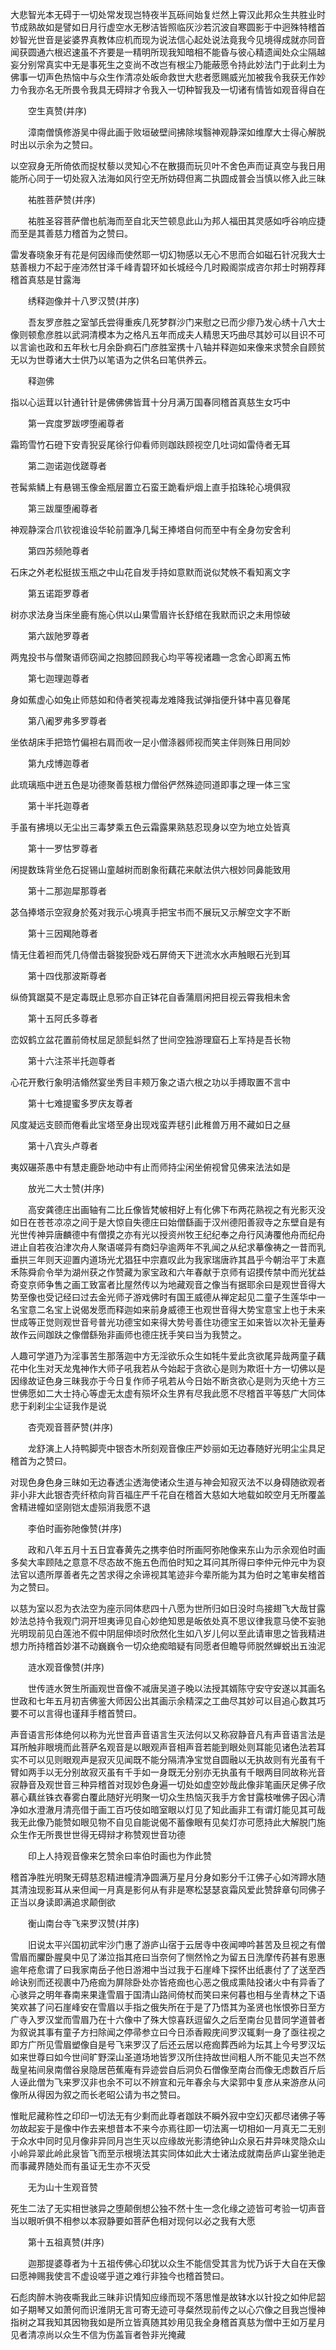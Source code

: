 <!-- { "loadSidebar": true } -->
大悲智光本无碍于一切处常发现岂特夜半瓦砾间始复烂然上霄汉此邦众生共胜业时节成熟故如是譬如日月行虚空水无秽洁皆照临灰沙若沉波自寒圆影于中迥殊特稽首妙智光世音是娑婆界真教体应机而现为说法信心起处说法竟我今见境得成就亦同音闻获圆通六根迟速虽不齐要是一精明所现我知暗相不能昏与彼心精遗闻处众尘隔越妄分别常真实中无是事死生之变尚不改岂有根尘乃能蔽愿令持此妙法门于此刹土为佛事一切声色热恼中与众生作清凉处皈命救世大悲者愿赐威光加被我令我获无作妙力令我亦名无所畏令我具无碍辩才令我入一切种智我及一切诸有情皆如观音得自在

　　空生真赞(并序)

　　漳南僧慎修游吴中得此画于败垣破壁间拂除埃翳神观静深如维摩大士得心解脱时出以示余为之赞曰。

以空寂身无所倚依而捉杖藜以灵知心不在散摄而玩贝叶不舍色声而证真空与我日用能所心同于一切处寂入法海如风行空无所妨碍但离二执圆成普会当慎以修入此三昧

　　祐胜菩萨赞(并序)

　　祐胜圣容菩萨僧也航海而至自北天竺顿息此山为邦人福田其灵感如呼谷响应捷而至是其善慈力稽首为之赞曰。

雷发春晓象牙有花是何因缘而使然耶一切幻物感以无心不思而合如磁石针况我大士慈善根力不起于座沛然甘泽千峰青碧环如长城经今几时殿阁崇成咨尔邦士时朔荐拜稽首真慈是甘露海

　　绣释迦像并十八罗汉赞(并序)

　　吾友罗彦胜之室邹氏尝得重疾几死梦群沙门来慰之已而少瘳乃发心绣十八大士像则顿愈彦胜以武洞清模本为之格凡五年而成夫人精思天巧曲尽其妙可以目识不可以言谕也政和五年秋七月余卧痾石门彦胜室携十八轴并释迦如来像来求赞余自顾贫无以为世尊诸大士供乃以笔语为之供名曰笔供养云。

　　释迦佛

指以心运茸以针通针针是佛佛佛皆茸十分月满万国春同稽首真慈生女巧中

　　第一宾度罗跋啰堕阇尊者

霜筠雪竹石磴下安青猊妥尾徐行仰看师则跏趺顾视空几吐词如雷侍者无耳

　　第二迦诺迦伐蹉尊者

苍髯紫鳞上有悬锡玉像金瓶层置立石蛮王跪看炉烟上直手掐珠轮心境俱寂

　　第三跋厘堕阇尊者

神观静深合爪钦视谁设华轮前置净几髯王捧塔自何而至中有全身勿安舍利

　　第四苏频阤尊者

石床之外老松挺拔玉瓶之中山花自发手持如意默而说似梵帙不看知离文字

　　第五诺距罗尊者

树亦求法身当床坐鹿有施心供以山果雪眉许长舒绾在我默而识之未用惊破

　　第六跋阤罗尊者

两鬼投书与僧聚语师窃闻之抱膝回顾我心均平等视诸趣一念舍心即离五怖

　　第七迦理迦尊者

身如蕉虚心如兔止师慈如和侍者笑视毒龙难降我试弹指便升钵中喜见眷尾

　　第八阇罗弗多罗尊者

坐依胡床手把筇竹偏袒右肩而收一足小僧涤器师视而笑主伴则殊日用同妙

　　第九戍博迦尊者

此琉璃瓶中迸五色是功德聚善慈根力僧俗俨然殊迹同道即事之理一体三宝

　　第十半托迦尊者

手虽有拂境以无尘出三毒梦乘五色云霜露果熟慈忍现身以空为地立处皆真

　　第十一罗怙罗尊者

闲提数珠背坐危石捉锡山童越树而剧象衔藕花来献法供六根妙同鼻能致用

　　第十二那迦犀那尊者

苾刍捧塔示空寂身於菟对我示心境真手把宝书而不展玩又示解空文字不断

　　第十三因羯阤尊者

情无住着袒而凭几侍僧击磬狻猊卧戏石屏倚天下迸流水水声触眼石光到耳

　　第十四伐那波斯尊者

纵倚箕踞莫不是定毒既止息邪亦自正钵花自香蒲扇闲把目视云霄我相未舍

　　第十五阿氏多尊者

峦奴鹤立盆花置前倚杖屈足颔髭蚪然了世间空独游理窟石上军持是吾长物

　　第十六注茶半托迦尊者

心花开敷行象明洁翛然宴坐秀目丰颊万象之语六根之功以手搏取置不言中

　　第十七难提蜜多罗庆友尊者

风度凝远支颐而倦看此宝塔至身出现戏蛮弄毬引此稚兽万用不藏如日之昼

　　第十八宾头卢尊者

夷奴碾茶愚中有慧走鹿卧地动中有止而师持尘闲坐俯视曾见佛来法法如是

　　放光二大士赞(并序)

　　高安龚德庄出画轴有二比丘像皆梵帔相好上有化佛下布两花熟视之有光影灭没如日在苍苍凉凉之间于是大惊自失德庄曰始僧繇画于汉州德阳善寂寺之东壁自是有光世传神异唐麟德中有僧摸之亦有光以授资州牧王纪纪奉之舟行风涛覆他舟而纪舟进止自若夜泊津次舟人聚语嗟异有商妇孕逾两年不乳闻之从纪求摹像祷之一昔而乳垂拱三年则天迎置内道场光尤猖狂中宗嘉叹此为我家瑞唐祚其昌乎今朝治平丁未嘉禾陈舜俞令举为湖州获之作赞藏为家宝政和六年春献于京师有诏摸传禁中而光犹益奇变京师争售之画工致富者比屋然传以为地藏观音之像当有据耶余曰是观世音得大势至像也受记经曰过去金光师子游戏佛时有国王威德从禅定起见二童子生莲华中一名宝意二名宝上说偈发愿而释迦如来前身威德王也观世音得大势宝意宝上也于未来世成等正觉则观世音号普光功德宝如来得大势号善住功德宝王如来皆以次补无量寿故作云间跏趺之像僧繇殆非画师也德庄抚手笑曰当为我赞之。

人趣可学道乃为淫事苦生那落迦中方无淫欲乐众生如牦牛爱此贪欲尾异哉两童子藕花中化生对天龙鬼神作大师子吼我若从今始起于贪欲心是则为欺诳十方一切佛以是因缘故证色身三昧我亦于今日复作师子吼若从今日始不断贪欲心是则为灭绝十方三世佛愿如二大士持心等虚无太虚有殒坏众生界有尽我此愿不尽稽首平等慈广大同体悲于刹刹尘尘证我作是说

　　杏壳观音菩萨赞(并序)

　　龙舒演上人持鸭脚壳中银杏木所刻观音像庄严妙丽如无边春随好光明尘尘具足稽首为之赞曰。

对现色身色身三昧如无边春透尘透海使诸众生道与神会知寂灭法不以身碍随欲观者非小非大此银杏壳纤秾向背百福庄严千花自在稽首大慈如大地载如皎空月无所覆盖舍精进幢如坚刚铠太虚殒消我愿不退

　　李伯时画弥阤像赞(并序)

　　政和八年五月十五日宜春黄先之携李伯时所画阿弥阤像来东山为示余观伯时画多矣大率顾陆之意意不尽态故不施五色而伯时知之耳问其所得曰李仲元仲元中为裒法官以遗所厚善者先之苦求得之余谛视其笔迹非今辈所能为其为伯时之笔审矣稽首为之赞曰。

以慈为室以忍为衣法空为座示同体悲四十八愿为世所归如日没时鸟接翅飞大哉甘露妙法总持令我观门洞开坦夷谛见自心妙绝知思是皈依处真不思议律我意马使不妄驰光明现前见白莲池不假中阴屈伸顷时欣然化生如八岁儿何以至此请审思之皆我精进想力所持稽首妙湛不动巍巍令一切众绝痴暗疑有同愿者但瞻导师脱然蝉蜕出五浊泥

　　涟水观音像赞(并序)

　　世传涟水贺生所画观世音像不减唐吴道子晚以法授其婿陈守安守安遂以其画名世政和七年五月初吉佛鉴大师因公出其画示余精深之工曲尽其妙可以目追心数其巧要不可以言得也谨拜手稽首赞曰。

声音语言形体绝何以称为光世音声音语言生灭法何以又称寂静音凡有声音语言法是耳所触非眼境而此菩萨名观音是以眼观声音相声音若能到眼处则耳能见诸色法若耳实不可以见则眼观声是寂灭见闻既不能分隔清净宝觉自圆融以无执故则有光虽有千臂如两手以无分别故寂灭虽有千手如一身既无分别亦无执虽有千眼两目同故称光音寂静音及观世音三种异稽首对现妙色身遍一切处如虚空妙哉此像非笔画厌足佛子欣慕心藕丝铢衣春雾白覆此随好光明聚一切众生热恼灭我手方舍甘露枝唯佛子因心清净如水澄澈月清亮借于画工百巧伎如暗室眼以灯见了知此画非工有谓灯能见其可哉我无此像乃能赞如眼见物不自见自能说偈不蓄像眼有见矣灯亦可愿持此大解脱门施众生作无所畏世世得无碍辩才称赞观世音功德

　　印上人持观音像来乞赞余曰率伯时画也为作此赞

稽首净胜光明聚无碍慈忍精进幢清净圆满万星月分身如影分千江佛子心如涔蹄水随其清浊现影耳从来但闻一月真是影何从有非是寒松瑟瑟哀霜风爱此赞辞章句同佛子正当以身读即满追求颠倒欲

　　衡山南台寺飞来罗汉赞(并序)

　　旧说太平兴国初武牢沙门惠了游庐山宿于云居寺中夜闻呻吟甚苦及旦视之有僧雪眉而臞卧腥臭中见了涕泣指其疮曰当奈何了恻然怜之为留五日洗摩传药甚有恩惠逾年疮愈谓了曰我家南岳子他日游湘中当过我于石崖峰下探怀出纸裹付了了送至西岭诀别而还视裹中乃疮痂为屏除卧处亦皆疮痂也心恶之俄成熏陆投诸火中有异香了心骇异之明年春南来果逢雪眉于国清山路间倚杖而笑曰来何暮也相与坐青林之下语笑欢甚了问石崖峰安在雪眉以手指之俄失所在于是了乃悟其为圣贤也怅恨弥日至方广寺入罗汉堂而雪眉乃在十六像中了殊大惊喜跃逗留久之后至南台见昔同学道普者为叙说其事有童子方扫除闻之停帚参立曰今日添香殿庑间罗汉辄剩一身了亟往视之即方广所见雪眉塑像自是号飞来罗汉了后还云居以疮痂葬西岭为坛其上今号罗汉坛如来世尊曰如今世间旷野深山圣道场地皆罗汉所住持故世间粗人所不能见夫岂不然哉皇祐间泉南僧谷泉隐居芭蕉庵有异迹尝自后洞负石僧像至南台而像无虑数百斤后人诬此僧为飞来罗汉非也余不可以不辨宣和元年春余与大梁郭中复彦从来游彦从问像所从得因为叙之而长老昭公请为书之赞曰。

惟毗尼藏称性之印印一切法无有少剩而此尊者跏趺不瞬外寂中空幻灭都尽诸佛子等勿故起妄于是像中作去来想昔本不来今亦焉往即一切法离一切相如一月真无二无别于众水中同时见月像非异同月岂生灭以应缘故光影清绝钟山众泉石井异味灵隐众山小岭异翠此岭此泉皆飞而至示根境法其实同体如此大士诸法成就南岳庐山宴坐驰走而事藏界随处而有虽证无生亦不灭受

　　无为山十生观音赞

死生二法了无实相世骇异之堕颠倒想公独不然十生一念化缘之迹皆可考验一切声音当以眼听俱不相参以本寂静要如菩萨色相对现何以必之我有大愿

　　第十五祖真赞(并序)

　　迦那提婆尊者为十五祖传佛心印犹以众生不能信受其言为忧乃诉于大自在天像曰愿神赐我使言不虚设嗟乎道之难行非独今也稽首赞曰。

石彪肉醉木驹夜嘶我此三昧非识情知应缘而现不落思惟是故钵水以针投之如仲尼韶如子期琴又如萧何而识淮阴无言可寄无迹可寻粲然现前传之以心穴像之目我岂慢神指树之耳我知其因物我如是所立皆真随其妙用见我全身稽首真慈为僧中王如万星月见者清凉尚以众生不信为伤盖盲者咎非光掩藏


